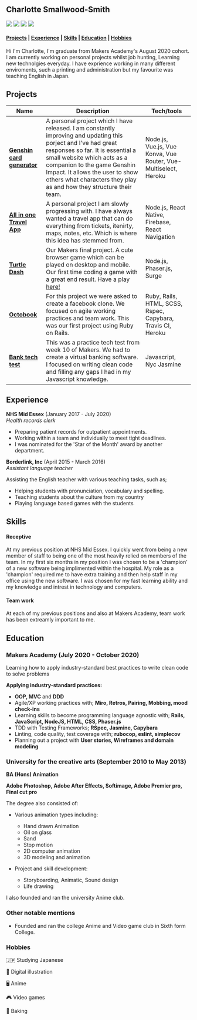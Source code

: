 ## Charlotte Smallwood-Smith

[<img src="https://img.shields.io/badge/github-%23100000.svg?&style=for-the-badge&logo=github&logoColor=white"/>](https://github.com/Charlotte-91)
[<img src="https://img.shields.io/badge/codewars-%23AD2C27.svg?&style=for-the-badge&logo=codewars&logoColor=white"/>](https://www.codewars.com/users/Charlotte-91)
[<img src="https://img.shields.io/badge/linkedin%20-%230077B5.svg?&style=for-the-badge&logo=linkedin&logoColor=white"/>](https://www.linkedin.com/in/charlotte-smallwood-smith/)
[<img src="https://img.shields.io/badge/gmail-D14836?&style=for-the-badge&logo=gmail&logoColor=white"/>](mailto:c.smallwood.smith@gmail.com)

#### [Projects](#projects) | [Experience](#experience) | [Skills](#skills) | [Education](#education) | [Hobbies](#hobbies)

Hi I'm Charlotte, I'm graduate from Makers Academy's August 2020 cohort. I am currently working on personal projects whilst job hunting, Learning new technolgies everyday. I have exprience working in many different enviroments, such a printing and administration but my favourite was teaching English in Japan. 

## Projects

| Name                         | Description          | Tech/tools                |
| ---------------------------- | -------------------- | ------------------------- |
|[**Genshin card generator**](https://github.com/Charlotte-91/genshin-card-generator) | A personal project which I have released. I am constantly improving and updating this porject and I've had great responses so far. It is essential a small website which acts as a companion to the game Genshin Impact. It allows the user to show others what characters they play as and how they structure their team. | Node.js, Vue.js, Vue Konva, Vue Router, Vue-Multiselect, Heroku |
|[**All in one Travel App**](https://github.com/Charlotte-91/all-in-one-travel-app) | A personal project I am slowly progressing with. I have always wanted a travel app that can do everything from tickets, itenirty, maps, notes, etc. Which is where this idea has stemmed from. | Node.js, React Native, Firebase, React Navigation |
| [**Turtle Dash**](https://github.com/imogen-k/turtle-dash)             | Our Makers final project. A cute browser game which can be played on desktop and mobile. Our first time coding a game with a great end result. Have a play [here!](http://turtle-dash.surge.sh/)| Node.js, Phaser.js, Surge |
| [**Octobook**](https://github.com/Charlotte-91/acebook-rails-quadropus) | For this project we were asked to create a facebook clone. We focused on agile working practices and team work. This was our first project using Ruby on Rails.   | Ruby, Rails, HTML, SCSS, Rspec, Capybara, Travis CI, Heroku|
| [**Bank tech test**](https://github.com/Charlotte-91/Bank-tech-test) | This was a practice tech test from week 10 of Makers. We had to create a virtual banking software. I focused on writing clean code and filling any gaps I had in my Javascript knowledge. | Javascript, Nyc Jasmine |

## Experience

**NHS Mid Essex** (January 2017 - July 2020)  
*Health records clerk*

- Preparing patient records for outpatient appointments.
- Working within a team and individually to meet tight deadlines. 
- I was nominated for the 'Star of the Month' award by another department. 


**Borderlink, Inc** (April 2015 - March 2016)  
*Assistant language teacher*

Assisting the English teacher with various teaching tasks, such as; 
- Helping students with pronunciation, vocabulary and spelling. 
- Teaching students about the culture from my country
- Playing language based games with the students


## Skills

#### Receptive 

At my previous position at NHS Mid Essex. I quickly went from being a new member of staff to being one of the most heavily relied on members of the team. In my first six months in my position I was chosen to be a 'champion' of a new software being implimented within the hospital. My role as a 'champion' required me to have extra training and then help staff in my office using the new software. I was chosen for my fast learning ability and my knowledge and intrest in technology and computers.

#### Team work

At each of my previous positions and also at Makers Academy, team work has been extreamly important to me. 


## Education

### Makers Academy (July 2020 - October 2020)

Learning how to apply industry-standard best practices to write clean code to solve problems

**Applying industry-standard practices:**
- **OOP, MVC** and **DDD**
- Agile/XP working practices with; **Miro,  Retros, Pairing, Mobbing, mood check-ins**
- Learning skills to become programming language agnostic with; **Rails, JavaScript, NodeJS, HTML, CSS, Phaser.js**
- TDD with Testing Frameworks; **RSpec, Jasmine, Capybara**
- Linting, code quality, test coverage with; **rubocop, eslint, simplecov**
- Planning out a project with **User stories, Wireframes and domain modeling**

### University for the creative arts (September 2010 to May 2013)

**BA (Hons) Animation**

**Adobe Photoshop, Adobe After Effects, Softimage, Adobe Premier pro, Final cut pro**

The degree also consisted of: 

  - Various animation types including:
      - Hand drawn Animation
      - Oil on glass
      - Sand 
      - Stop motion
      - 2D computer animation
      - 3D modeling and animation
      
  - Project and skill development:
      - Storyboarding, Animatic, Sound design
      - Life drawing

I also founded and ran the university Anime club.

### Other notable mentions
- Founded and ran the college Anime and Video game club in Sixth form College.

### Hobbies

🇯🇵 Studying Japanese

🎨 Digital illustration

🖥️ Anime

🎮 Video games

🍰 Baking


